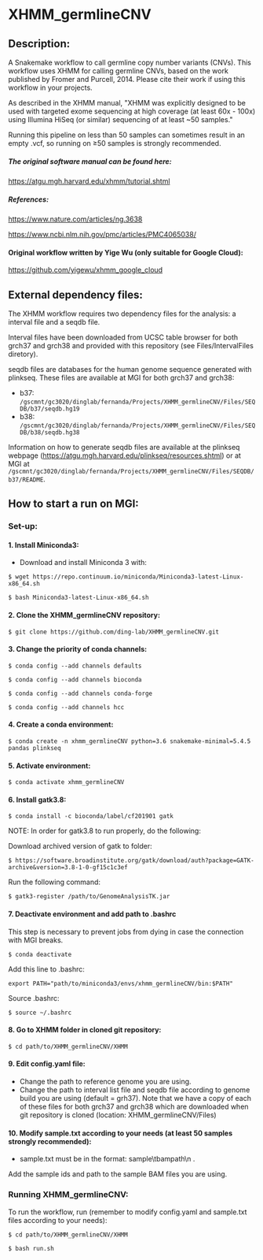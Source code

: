 # XHMM_germlineCNV

## Description:
A Snakemake workflow to call germline copy number variants (CNVs).
This workflow uses XHMM for calling germline CNVs, based on the work published by Fromer and Purcell, 2014.
Please cite their work if using this workflow in your projects.

As described in the XHMM manual, "XHMM was explicitly designed to be used with targeted exome sequencing at high coverage (at least 60x - 100x) using Illumina HiSeq (or similar) sequencing of at least ~50 samples."

Running this pipeline on less than 50 samples can sometimes result in an empty .vcf, so running on ≥50 samples is strongly recommended. 

##### The original software manual can be found here:
https://atgu.mgh.harvard.edu/xhmm/tutorial.shtml

##### References:
https://www.nature.com/articles/ng.3638

https://www.ncbi.nlm.nih.gov/pmc/articles/PMC4065038/

#### Original workflow written by Yige Wu (only suitable for Google Cloud):
https://github.com/yigewu/xhmm_google_cloud

## External dependency files:

The XHMM workflow requires two dependency files for the analysis: a interval file and a seqdb file.

Interval files have been downloaded from UCSC table browser for both grch37 and grch38 and provided with this repository (see Files/IntervalFiles diretory).

seqdb files are databases for the human genome sequence generated with plinkseq.
These files are available at MGI for both grch37 and grch38:
- b37: `/gscmnt/gc3020/dinglab/fernanda/Projects/XHMM_germlineCNV/Files/SEQDB/b37/seqdb.hg19`
- b38: `/gscmnt/gc3020/dinglab/fernanda/Projects/XHMM_germlineCNV/Files/SEQDB/b38/seqdb.hg38`

Information on how to generate seqdb files are available at the plinkseq webpage (https://atgu.mgh.harvard.edu/plinkseq/resources.shtml) or at MGI at `/gscmnt/gc3020/dinglab/fernanda/Projects/XHMM_germlineCNV/Files/SEQDB/b37/README`.

## How to start a run on MGI:

### Set-up:

#### 1. Install Miniconda3:
- Download and install Miniconda 3 with:

`$ wget https://repo.continuum.io/miniconda/Miniconda3-latest-Linux-x86_64.sh`

`$ bash Miniconda3-latest-Linux-x86_64.sh`

#### 2. Clone the XHMM_germlineCNV repository: 
`$ git clone https://github.com/ding-lab/XHMM_germlineCNV.git`

#### 3. Change the priority of conda channels:

`$ conda config --add channels defaults`

`$ conda config --add channels bioconda`

`$ conda config --add channels conda-forge`

`$ conda config --add channels hcc`


#### 4. Create a conda environment: 
`$ conda create -n xhmm_germlineCNV python=3.6 snakemake-minimal=5.4.5 pandas plinkseq`

#### 5. Activate environment:
`$ conda activate xhmm_germlineCNV`

#### 6. Install gatk3.8:
`$ conda install -c bioconda/label/cf201901 gatk`

NOTE: In order for gatk3.8 to run properly, do the following:

Download archived version of gatk to folder:

`$ https://software.broadinstitute.org/gatk/download/auth?package=GATK-archive&version=3.8-1-0-gf15c1c3ef`

Run the following command:

`$ gatk3-register /path/to/GenomeAnalysisTK.jar`

#### 7. Deactivate environment and add path to .bashrc
This step is necessary to prevent jobs from dying in case the connection with MGI breaks. 
    
   `$ conda deactivate`

   Add this line to .bashrc:
   
   `export PATH="path/to/miniconda3/envs/xhmm_germlineCNV/bin:$PATH"` 

   Source .bashrc:
   
   `$ source ~/.bashrc`

#### 8. Go to XHMM folder in cloned git repository:
`$ cd path/to/XHMM_germlineCNV/XHMM`

#### 9. Edit config.yaml file:
- Change the path to reference genome you are using.
- Change the path to interval list file and seqdb file according to genome build you are using (default = grh37).
    Note that we have a copy of each of these files for both grch37 and grch38 which are downloaded when git repository is cloned (location: XHMM_germlineCNV/Files)

#### 10. Modify sample.txt according to your needs (at least 50 samples strongly recommended):
- sample.txt must be in the format: sample\tbampath\n .

Add the sample ids and path to the sample BAM files you are using.


### Running XHMM_germlineCNV:

To run the workflow, run (remember to modify config.yaml and sample.txt files according to your needs):

`$ cd path/to/XHMM_germlineCNV/XHMM`

`$ bash run.sh`
